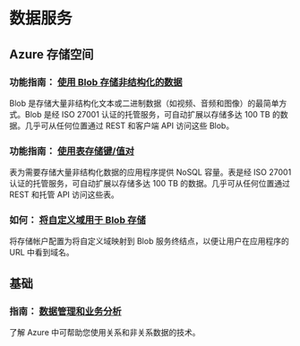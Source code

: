 <properties 
  pageTitle="Ruby-数据服务 - Azure 微软云"
  metakeywords="" 
  description="" 
  services="" 
  documentationCenter="ruby" 
  authors="" 
  manager="Tiffena" 
  editor="EricChen"/>
<tags ms.service=""
    ms.date=""
    wacn.date="04/11/2015"
    />


<h1 id="menu-ruby-data">数据服务</h1>
<h2 id="header-0">Azure 存储空间</h2>
<h3>功能指南： <a href="/documentation/articles/storage-ruby-how-to-use-blob-storage/">使用 Blob 存储非结构化的数据</a></h3>
<p>Blob 是存储大量非结构化文本或二进制数据（如视频、音频和图像）的最简单方式。Blob 是经 ISO 27001 认证的托管服务，可自动扩展以存储多达 100 TB 的数据。几乎可从任何位置通过 REST 和客户端 API 访问这些 Blob。</p>
<h3>功能指南： <a href="/documentation/articles/storage-ruby-how-to-use-table-storage/">使用表存储键/值对</a></h3>
<p>表为需要存储大量非结构化数据的应用程序提供 NoSQL 容量。表是经 ISO 27001 认证的托管服务，可自动扩展以存储多达 100 TB 的数据。几乎可从任何位置通过 REST 和托管 API 访问这些表。</p>
<h3>如何： <a href="/documentation/articles/storage-custom-domain-name/">将自定义域用于 Blob 存储</a></h3>
<p>将存储帐户配置为将自定义域映射到 Blob 服务终结点，以便让用户在应用程序的 URL 中看到域名。</p>
<h2 id="header-1">基础</h2>
<h3>指南： <a href="/documentation/articles/fundamentals-data-management-business-analytics/">数据管理和业务分析</a></h3>
<p>了解 Azure 中可帮助您使用关系和非关系数据的技术。</p>
